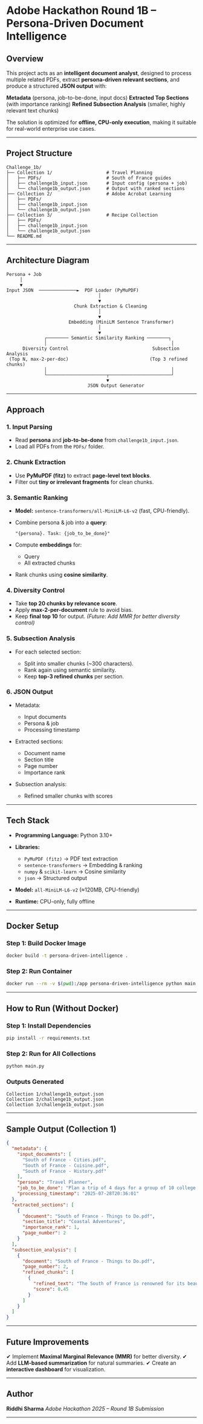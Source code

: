 
# **Adobe Hackathon Round 1B – Persona-Driven Document Intelligence**

## **Overview**

This project acts as an **intelligent document analyst**, designed to process multiple related PDFs, extract **persona-driven relevant sections**, and produce a structured **JSON output** with:

 **Metadata** (persona, job-to-be-done, input docs)
**Extracted Top Sections** (with importance ranking)
**Refined Subsection Analysis** (smaller, highly relevant text chunks)

The solution is optimized for **offline, CPU-only execution**, making it suitable for real-world enterprise use cases.

---

## **Project Structure**

```
Challenge_1b/
├── Collection 1/                    # Travel Planning
│   ├── PDFs/                        # South of France guides
│   ├── challenge1b_input.json       # Input config (persona + job)
│   └── challenge1b_output.json      # Output with ranked sections
├── Collection 2/                    # Adobe Acrobat Learning
│   ├── PDFs/
│   ├── challenge1b_input.json
│   └── challenge1b_output.json
├── Collection 3/                    # Recipe Collection
│   ├── PDFs/
│   ├── challenge1b_input.json
│   └── challenge1b_output.json
└── README.md
```

---

## **Architecture Diagram**

```text
Persona + Job
     │
     ▼
Input JSON  ──────────────►  PDF Loader (PyMuPDF)
                                  │
                                  ▼
                         Chunk Extraction & Cleaning
                                  │
                                  ▼
                       Embedding (MiniLM Sentence Transformer)
                                  │
                                  ▼
              ┌──────── Semantic Similarity Ranking ────────┐
              │                                              │
      Diversity Control                               Subsection Analysis
 (Top N, max-2-per-doc)                              (Top 3 refined chunks)
              │                                              │
              └──────────────────────┬───────────────────────┘
                                     ▼
                              JSON Output Generator
```

---

## **Approach**

### **1. Input Parsing**

* Read **persona** and **job-to-be-done** from `challenge1b_input.json`.
* Load all PDFs from the `PDFs/` folder.

### **2. Chunk Extraction**

* Use **PyMuPDF (fitz)** to extract **page-level text blocks**.
* Filter out **tiny or irrelevant fragments** for clean chunks.

### **3. Semantic Ranking**

* **Model:** `sentence-transformers/all-MiniLM-L6-v2` (fast, CPU-friendly).
* Combine persona & job into a **query**:

  ```
  "{persona}. Task: {job_to_be_done}"
  ```
* Compute **embeddings** for:

  * Query
  * All extracted chunks
* Rank chunks using **cosine similarity**.

### **4. Diversity Control**

* Take **top 20 chunks by relevance score**.
* Apply **max-2-per-document** rule to avoid bias.
* Keep **final top 10** for output.
  *(Future: Add MMR for better diversity control)*

### **5. Subsection Analysis**

* For each selected section:

  * Split into smaller chunks (\~300 characters).
  * Rank again using semantic similarity.
  * Keep **top-3 refined chunks** per section.

### **6. JSON Output**

* Metadata:

  * Input documents
  * Persona & job
  * Processing timestamp
* Extracted sections:

  * Document name
  * Section title
  * Page number
  * Importance rank
* Subsection analysis:

  * Refined smaller chunks with scores

---

## **Tech Stack**

* **Programming Language:** Python 3.10+
* **Libraries:**

  * `PyMuPDF (fitz)` → PDF text extraction
  * `sentence-transformers` → Embedding & ranking
  * `numpy` & `scikit-learn` → Cosine similarity
  * `json` → Structured output
* **Model:** `all-MiniLM-L6-v2` (≈120MB, CPU-friendly)
* **Runtime:** CPU-only, fully offline

---

## **Docker Setup**

### **Step 1: Build Docker Image**

```bash
docker build -t persona-driven-intelligence .
```

### **Step 2: Run Container**

```bash
docker run --rm -v $(pwd):/app persona-driven-intelligence python main.py
```

---

## **How to Run (Without Docker)**

### **Step 1: Install Dependencies**

```bash
pip install -r requirements.txt
```

### **Step 2: Run for All Collections**

```bash
python main.py
```

### **Outputs Generated**

```
Collection 1/challenge1b_output.json
Collection 2/challenge1b_output.json
Collection 3/challenge1b_output.json
```

---

## **Sample Output (Collection 1)**

```json
{
  "metadata": {
    "input_documents": [
      "South of France - Cities.pdf",
      "South of France - Cuisine.pdf",
      "South of France - History.pdf"
    ],
    "persona": "Travel Planner",
    "job_to_be_done": "Plan a trip of 4 days for a group of 10 college friends.",
    "processing_timestamp": "2025-07-28T20:36:01"
  },
  "extracted_sections": [
    {
      "document": "South of France - Things to Do.pdf",
      "section_title": "Coastal Adventures",
      "importance_rank": 1,
      "page_number": 2
    }
  ],
  "subsection_analysis": [
    {
      "document": "South of France - Things to Do.pdf",
      "page_number": 2,
      "refined_chunks": [
        {
          "refined_text": "The South of France is renowned for its beautiful coastline...",
          "score": 0.45
        }
      ]
    }
  ]
}
```

---

## **Future Improvements**

✔ Implement **Maximal Marginal Relevance (MMR)** for better diversity.
✔ Add **LLM-based summarization** for natural summaries.
✔ Create an **interactive dashboard** for visualization.

---

## **Author**

**Riddhi Sharma**
*Adobe Hackathon 2025 – Round 1B Submission*

---



